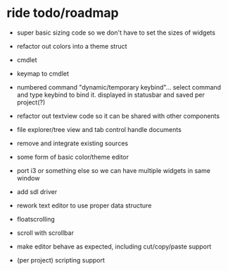 # ride todo/roadmap
* super basic sizing code so we don't have to set the sizes of widgets
* refactor out colors into a theme struct
* cmdlet
* keymap to cmdlet
* numbered command "dynamic/temporary keybind"... select command and type keybind to bind it. displayed in statusbar and saved per project(?)
* refactor out textview code so it can be shared with other components
* file explorer/tree view and tab control handle documents

* remove and integrate existing sources

* some form of basic color/theme editor
* port i3 or something else so we can have multiple widgets in same window
* add sdl driver
* rework text editor to use proper data structure

* floatscrolling
* scroll with scrollbar
* make editor behave as expected, including cut/copy/paste support
* (per project) scripting support
